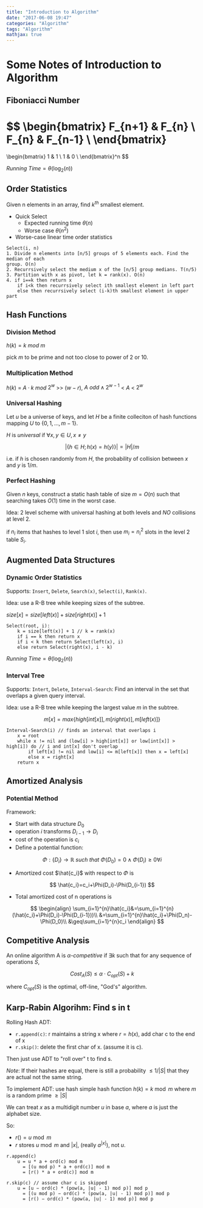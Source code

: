 ```yaml
---
title: "Introduction to Algorithm"
date: "2017-06-08 19:47"
categories: "Algorithm"
tags: "Algorithm"
mathjax: true
---
```




# Some Notes of Introduction to Algorithm

## Fiboniacci Number

$$
\begin{bmatrix}
    F_{n+1} & F_{n} \\
    F_{n} & F_{n-1} \\
\end{bmatrix}
=
\begin{bmatrix}
    1 & 1 \\
    1 & 0 \\
\end{bmatrix}^n
$$

$Running\ Time = \theta(\log_2(n))$

## Order Statistics

Given n elements in an array, find $k^{th}$ smallest element.

- Quick Select
    - Expected running time $\theta(n)$ 
    - Worse case $\theta(n^2)$
- Worse-case linear time order statistics
```
Select(i, n)
1. Divide n elements into [n/5] groups of 5 elements each. Find the median of each
group. O(n)
2. Recurrsively select the medium x of the [n/5] group medians. T(n/5)
3. Partition with x as pivot, let k = rank(x). O(n)
4. if i==k then return x
    if i<k then recurrsively select ith smallest element in left part
    else then recurrsively select (i-k)th smallest element in upper part
```

<!--more-->

## Hash Functions
### Division Method
$h(k) = k\ mod\ m$

pick $m$ to be prime and not too close to power of $2$ or $10$.

### Multiplication Method
$h(k)$ $=$ $A\cdot k$ $mod$ $2^w$ >> $(w - r)$, $A\ odd\land2^{w-1}$ < $A$ < $2^w$

### Universal Hashing
Let $u$ be a universe of keys, and let $H$ be a finite colleciton of hash functions
mapping $U$ to {$0,1,\dots,m-1$}.

$H$ is $universal$ if $\forall x,y\in U,x\ne y$

$$
\lvert\{h\in H;h(x)=h(y)\}\rvert=\lvert H\rvert/m
$$

i.e. if $h$ is chosen randomly from $H$, the probability of collision between $x$
and $y$ is $1/m$.

### Perfect Hashing
Given $n$ keys, construct a static hash table of size $m=O(n)$ such that searching
takes $O(1)$ time in the worst case.

Idea: 2 level scheme with universal hashing at both levels and _NO_ collisions at
level 2.

if $n_i$ items that hashes to level 1 slot $i$, then use $m_i=n_i^2$ slots in
the level 2 table $S_i$.

## Augmented Data Structures
### Dynamic Order Statistics

Supports: `Insert`, `Delete`, `Search(x)`, `Select(i)`, `Rank(x)`.

Idea: use a R-B tree while keeping sizes of the subtree.

$size[x]=size[left(x)]+size[right(x)]+1$
```
Select(root, i):
    k = size[left(x)] + 1 // k = rank(x)
    if i == k then return x
    if i < k then return Select(left(x), i)
    else return Select(right(x), i - k)
```
$Running\ Time = \theta(\log_2(n))$

### Interval Tree

Supports: `Intert`, `Delete`, `Interval-Search`: Find an interval in the set that 
overlaps a given query interval.

Idea: use a R-B tree while keeping the largest value $m$ in the subtree.

$$
m[x]=max\{high[int[x]], m[right(x)], m[left(x)]\}
$$

```
Interval-Search(i) // finds an interval that overlaps i
    x = root
    while x != nil and (low[i] > high[int[x]] or low[int[x]] > high[i]) do // i and int[x] don't overlap
        if left[x] != nil and low[i] <= m[left[x]] then x = left[x]
        else x = right[x]
    return x
```

## Amortized Analysis

### Potential Method
Framework:
- Start with data structure $D_0$
- operation $i$ transforms $D_{i-1} \to D_i$
- cost of the operation is $c_i$
- Define a potential function:

$$
\Phi:\{D_i\}\to\mathbb{R}\ such\ that\ \Phi(D_0)=0\land\Phi(D_i)\geq0\forall i
$$

- Amortized cost $\hat{c_i}$ with respect to $\Phi$ is

$$
\hat{c_i}=c_i+\Phi(D_i)-\Phi(D_{i-1})
$$

- Total amortized cost of n operations is

$$
\begin{align}
\sum_{i=1}^{n}\hat{c_i}&=\sum_{i=1}^{n}(\hat{c_i}+\Phi(D_i)-\Phi(D_{i-1}))\\
&=\sum_{i=1}^{n}\hat{c_i}+\Phi(D_n)-\Phi(D_0)\\
&\geq\sum_{i=1}^{n}c_i
\end{align}
$$

## Competitive Analysis
An online algorithm A is $\alpha$-$competitive$ if $\exists k$ such that for any
sequence of operations $S$,

$$
Cost_A(S)\leq\alpha\cdot C_{opt}(S)+k
$$

where $C_{opt}(S)$ is the optimal, off-line, "God's" algorithm.

## Karp-Rabin Algorihm: Find s in t
Rolling Hash ADT:
- `r.append(c)`: r maintains a string x where $r=h(x)$, add char c to the end of x
- `r.skip()`: delete the first char of x. (assume it is c).

Then just use ADT to "roll over" t to find s. 

_Note_: If their hashes are equal,
there is still a probability $\leq 1/\lvert S\rvert$ that they are actual not the
same string.

To implement ADT: use hash simple hash function $h(k)=k\bmod m$ where $m$ is a random
prime $\geq\lvert S\rvert$

We can treat $x$ as a multidigit number $u$ in base $a$, where $a$ is just the alphabet
size.

So:
- $r()=u\bmod m$
- $r$ stores $u\bmod m$ and $\lvert x\rvert$, (really $a^{\lvert x\rvert}$), not $u$.

```
r.append(c)
    u = u * a + ord(c) mod m 
      = [(u mod p) * a + ord(c)] mod m
      = [r() * a + ord(c)] mod m
```

```
r.skip(c) // assume char c is skipped
    u = [u − ord(c) * (pow(a, |u| - 1) mod p)] mod p
      = [(u mod p) − ord(c) * (pow(a, |u| - 1) mod p)] mod p
      = [r() − ord(c) * (pow(a, |u| - 1) mod p)] mod p
```
